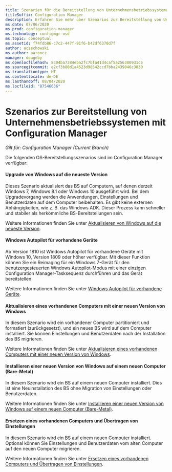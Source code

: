 ```yaml
---
title: Szenarien für die Bereitstellung von Unternehmensbetriebssystemen
titleSuffix: Configuration Manager
description: Erfahren Sie mehr über Szenarios zur Bereitstellung von Unternehmensbetriebssystemen mit Configuration Manager.
ms.date: 07/06/2020
ms.prod: configuration-manager
ms.technology: configmgr-osd
ms.topic: conceptual
ms.assetid: f74fdb86-c7c2-447f-91f6-b42df6370d7f
author: aczechowski
ms.author: aaroncz
manager: dougeby
ms.openlocfilehash: 8304ba7384eba2fc7bfa41d4caf5a256380931c5
ms.sourcegitcommit: e2cf3b80d1a4523d98542ccd7bba2439046c3830
ms.translationtype: HT
ms.contentlocale: de-DE
ms.lasthandoff: 08/04/2020
ms.locfileid: "87546636"
---
```

# <a name="scenarios-to-deploy-enterprise-operating-systems-with-configuration-manager"></a>Szenarios zur Bereitstellung von Unternehmensbetriebssystemen mit Configuration Manager

*Gilt für: Configuration Manager (Current Branch)*

Die folgenden OS-Bereitstellungsszenarios sind im Configuration Manager verfügbar:  

#### <a name="upgrade-windows-to-the-latest-version"></a>Upgrade von Windows auf die neueste Version
Dieses Szenario aktualisiert das BS auf Computern, auf denen derzeit Windows 7, Windows 8.1 oder Windows 10 ausgeführt wird. Bei dem Upgradevorgang werden die Anwendungen, Einstellungen und Benutzerdaten auf dem Computer beibehalten. Es gibt keine externen Abhängigkeiten, wie z. B. das Windows ADK. Dieser Prozess kann schneller und stabiler als herkömmliche BS-Bereitstellungen sein.  

Weitere Informationen finden Sie unter [Aktualisieren von Windows auf die neueste Version](upgrade-windows-to-the-latest-version.md).

#### <a name="windows-autopilot-for-existing-devices"></a>Windows Autopilot für vorhandene Geräte
<!--3607717, fka 1358333-->
Ab Version 1810 ist Windows Autopilot für vorhandene Geräte mit Windows 10, Version 1809 oder höher verfügbar. Mit dieser Funktion können Sie ein Reimaging für ein Windows 7-Gerät für den benutzergesteuerten Windows Autopilot-Modus mit einer einzigen Configuration Manager-Tasksequenz durchführen und das Gerät bereitstellen.

Weitere Informationen finden Sie unter [Windows Autopilot für vorhandene Geräte](../../../autopilot/existing-devices.md).

#### <a name="refresh-an-existing-computer-with-a-new-version-of-windows"></a>Aktualisieren eines vorhandenen Computers mit einer neuen Version von Windows
In diesem Szenario wird ein vorhandener Computer partitioniert und formatiert (zurückgesetzt), und ein neues BS wird auf dem Computer installiert. Sie können Einstellungen und Benutzerdaten nach der Installation des BS migrieren.  

Weitere Informationen finden Sie unter [Aktualisieren eines vorhandenen Computers mit einer neuen Version von Windows](refresh-an-existing-computer-with-a-new-version-of-windows.md).


#### <a name="install-a-new-version-of-windows-on-a-new-computer-bare-metal"></a>Installieren einer neuen Version von Windows auf einem neuen Computer (Bare-Metal)
In diesem Szenario wird ein BS auf einem neuen Computer installiert. Dies ist eine Neuinstallation des BS ohne Migration von Einstellungen oder Benutzerdaten.  

Weitere Informationen finden Sie unter [Installieren einer neuen Version von Windows auf einem neuen Computer (Bare-Metal)](install-new-windows-version-new-computer-bare-metal.md).


#### <a name="replace-an-existing-computer-and-transfer-settings"></a>Ersetzen eines vorhandenen Computers und Übertragen von Einstellungen
In diesem Szenario wird ein BS auf einem neuen Computer installiert. Optional können Sie Einstellungen und Benutzerdaten vom alten Computer auf den neuen Computer migrieren.  

Weitere Informationen finden Sie unter [Ersetzen eines vorhandenen Computers und Übertragen von Einstellungen](replace-an-existing-computer-and-transfer-settings.md).



